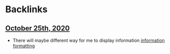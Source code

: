 
# Backlinks
## [October 25th, 2020](<October 25th, 2020.md>)
- There will maybe different way for me to display information [information formatting](<information formatting.md>)

